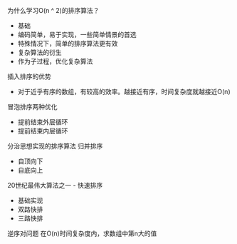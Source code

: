 为什么学习O(n ^ 2)的排序算法？
- 基础
- 编码简单，易于实现，一些简单情景的首选
- 特殊情况下，简单的排序算法更有效
- 复杂算法的衍生
- 作为子过程，优化复杂算法

插入排序的优势
- 对于近乎有序的数组，有较高的效率。越接近有序，时间复杂度就越接近O(n)

冒泡排序两种优化
- 提前结束外层循环
- 提前结束内层循环

分治思想实现的排序算法
归并排序
- 自顶向下
- 自底向上

20世纪最伟大算法之一 - 快速排序
- 基础实现
- 双路快排
- 三路快排

逆序对问题
在O(n)时间复杂度内，求数组中第n大的值